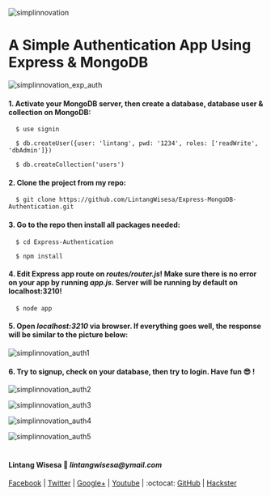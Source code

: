 ![simplinnovation](https://4.bp.blogspot.com/-f7YxPyqHAzY/WJ6VnkvE0SI/AAAAAAAADTQ/0tDQPTrVrtMAFT-q-1-3ktUQT5Il9FGdQCLcB/s350/simpLINnovation1a.png)

# A Simple Authentication App Using Express & MongoDB

![simplinnovation_exp_auth](https://encrypted-tbn0.gstatic.com/images?q=tbn:ANd9GcSUFxJ1ez-eBv_9E3dctQFS0Sq-5E0b3uT3_ptUXYLoXvNUYJH2)

#### 1. Activate your MongoDB server, then create a database, database user & collection on MongoDB:

```shell
  $ use signin

  $ db.createUser({user: 'lintang', pwd: '1234', roles: ['readWrite', 'dbAdmin']})
    
  $ db.createCollection('users')
```

#### 2. Clone the project from my repo:

```shell
  $ git clone https://github.com/LintangWisesa/Express-MongoDB-Authentication.git
```

#### 3. Go to the repo then install all packages needed:

```shell
  $ cd Express-Authentication

  $ npm install
```

#### 4. Edit Express app route on _routes/router.js_! Make sure there is no error on your app by running _app.js_. Server will be running by default on localhost:3210!

```shell
  $ node app
```

#### 5. Open *localhost:3210* via browser. If everything goes well, the response will be similar to the picture below:

![simplinnovation_auth1](
https://raw.githubusercontent.com/LintangWisesa/Express-Authentication/master/picture/auth1.png)

#### 6. Try to signup, check on your database, then try to login. Have fun :sunglasses: !

![simplinnovation_auth2](
https://raw.githubusercontent.com/LintangWisesa/Express-Authentication/master/picture/auth2.png)

![simplinnovation_auth3](
https://raw.githubusercontent.com/LintangWisesa/Express-Authentication/master/picture/auth3.png)

![simplinnovation_auth4](
https://raw.githubusercontent.com/LintangWisesa/Express-Authentication/master/picture/auth4.png)

![simplinnovation_auth5](
https://raw.githubusercontent.com/LintangWisesa/Express-Authentication/master/picture/auth5.png)

#

#### Lintang Wisesa :love_letter: _lintangwisesa@ymail.com_

[Facebook](https://www.facebook.com/lintangbagus) | 
[Twitter](https://twitter.com/Lintang_Wisesa) |
[Google+](https://plus.google.com/u/0/+LintangWisesa1) |
[Youtube](https://www.youtube.com/user/lintangbagus) | 
:octocat: [GitHub](https://github.com/LintangWisesa) |
[Hackster](https://www.hackster.io/lintangwisesa)
